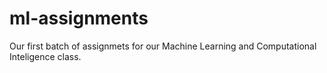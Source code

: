 # ml-assignments

Our first batch of assignmets for our Machine Learning and Computational Inteligence class.

